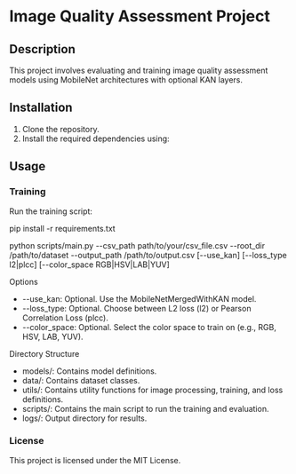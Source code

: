 # Image Quality Assessment Project

## Description
This project involves evaluating and training image quality assessment models using MobileNet architectures with optional KAN layers.

## Installation
1. Clone the repository.
2. Install the required dependencies using:



## Usage
### Training

Run the training script:

pip install -r requirements.txt

python scripts/main.py --csv_path path/to/your/csv_file.csv --root_dir /path/to/dataset --output_path /path/to/output.csv [--use_kan] [--loss_type l2|plcc] [--color_space RGB|HSV|LAB|YUV]

Options

- --use_kan: Optional. Use the MobileNetMergedWithKAN model.
- --loss_type: Optional. Choose between L2 loss (l2) or Pearson Correlation Loss (plcc).
- --color_space: Optional. Select the color space to train on (e.g., RGB, HSV, LAB, YUV).

Directory Structure

- models/: Contains model definitions.
- data/: Contains dataset classes.
- utils/: Contains utility functions for image processing, training, and loss definitions.
- scripts/: Contains the main script to run the training and evaluation.
- logs/: Output directory for results.

### License

This project is licensed under the MIT License.

